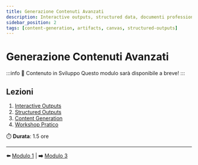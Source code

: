 ```yaml
---
title: Generazione Contenuti Avanzati
description: Interactive outputs, structured data, documenti professionali
sidebar_position: 2
tags: [content-generation, artifacts, canvas, structured-outputs]
---
```


# Generazione Contenuti Avanzati

:::info 🚧 Contenuto in Sviluppo
Questo modulo sarà disponibile a breve!
:::

## Lezioni

1. [Interactive Outputs](interactive-outputs)
2. [Structured Outputs](structured-outputs)
3. [Content Generation](content-generation)
4. [Workshop Pratico](workshop-pratico)

⏱️ **Durata**: 1.5 ore

---

**⬅️** [Modulo 1](../workspace-context) | **➡️** [Modulo 3](../research-analysis)
